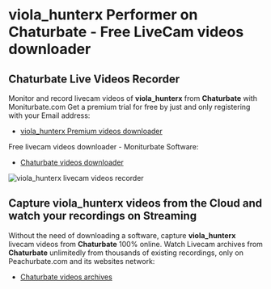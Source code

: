 # viola_hunterx Performer on Chaturbate - Free LiveCam videos downloader

## Chaturbate Live Videos Recorder

Monitor and record livecam videos of **viola_hunterx** from **Chaturbate** with Moniturbate.com
Get a premium trial for free by just and only registering with your Email address:
* [viola_hunterx Premium videos downloader](https://moniturbate.com/request-demo-licence-key.html)

Free livecam videos downloader - Moniturbate Software:
* [Chaturbate videos downloader](https://moniturbate.com/moniturbate-download-software.html)

![viola_hunterx livecam videos recorder](https://peachurnet.com/templates/moniturbate-software.png)


## Capture viola_hunterx videos from the Cloud and watch your recordings on Streaming

Without the need of downloading a software, capture **viola_hunterx** livecam videos from **Chaturbate** 100% online.
Watch Livecam archives from **Chaturbate** unlimitedly from thousands of existing recordings, only on Peachurbate.com and its websites network:
* [Chaturbate videos archives](https://peachurnet.com/)